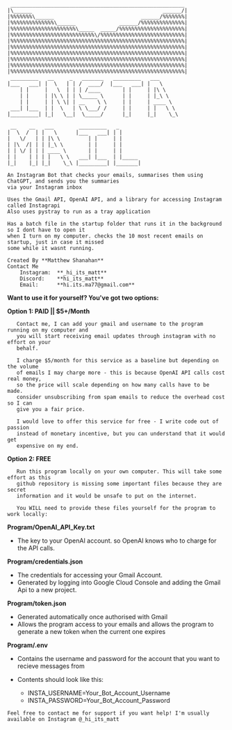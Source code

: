 ```
 ________________________________________________________
|\______                                          ______/|
|%%%%%%%\______                            ______/%%%%%%%|
|%%%%%%%%%%%%%%\______              ______/%%%%%%%%%%%%%%|
|%%%%%%%%%%%%%%%%%%%%%\_____  _____/%%%%%%%%%%%%%%%%%%%%%|
|%%%%%%%%%%%%%%%%%%%%%%%%%%%\/%%%%%%%%%%%%%%%%%%%%%%%%%%%|
|%%%%%%%%%%%%%%%%%%%%%%%%%%%%%%%%%%%%%%%%%%%%%%%%%%%%%%%%|
|%%%%%%%%%%%%%%%%%%%%%%%%%%%%%%%%%%%%%%%%%%%%%%%%%%%%%%%%|
|%%%%%%%%%%%%%%%%%%%%%%%%%%%%%%%%%%%%%%%%%%%%%%%%%%%%%%%%|
|%%%%%%%%%%%%%%%%%%%%%%%%%%%%%%%%%%%%%%%%%%%%%%%%%%%%%%%%|
|%%%%%%%%%%%%%%%%%%%%%%%%%%%%%%%%%%%%%%%%%%%%%%%%%%%%%%%%|
|%%%%%%%%%%%%%%%%%%%%%%%%%%%%%%%%%%%%%%%%%%%%%%%%%%%%%%%%|
 _________   __     _   _______   _________   ___
|___   ___| |  \   | | /  ____/  |___   ___| |   \
    | |     |   \  | | | /____       | |     | |\ \
    | |     | |\ \ | | \_____ \      | |     | |_\ \
    | |     | | \ \| | __    \ \     | |     | ____ \
 ___| |___  | |  \   | \ \___/ /     | |     | |   \ \
|_________| |_|   \__|  \_____/      |_|     |_|    \_\

 __    __   ___        _________   _
|  \  /  | |   \      |___   ___| | |
|   \/   | | |\ \         | |     | |
| |\  /| | | |_\ \        | |     | |
| | \/ | | | ____ \       | |     | |
| |    | | | |   \ \   ___| |___  | |_____
|_|    |_| |_|    \_\ |_________| |_______|
```
```
An Instagram Bot that checks your emails, summarises them using ChatGPT, and sends you the summaries
via your Instagram inbox

Uses the Gmail API, OpenAI API, and a library for accessing Instagram called Instagrapi
Also uses pystray to run as a tray application

Has a batch file in the startup folder that runs it in the background so I dont have to open it
when I turn on my computer. checks the 10 most recent emails on startup, just in case it missed
some while it wasnt running.
```

```
Created By **Matthew Shanahan**
Contact Me
    Instagram:  **_hi_its_matt**
    Discord:    **hi_its_matt**
    Email:      **hi.its.ma77@gmail.com**
```

**Want to use it for yourself? You've got two options:**

**Option 1: PAID || $5+/Month**
```
   Contact me, I can add your gmail and username to the program running on my computer and
   you will start receiving email updates through instagram with no effort on your
   behalf.

   I charge $5/month for this service as a baseline but depending on the volume
   of emails I may charge more - this is because OpenAI API calls cost real money,
   so the price will scale depending on how many calls have to be made.
   consider unsubscribing from spam emails to reduce the overhead cost so I can
   give you a fair price.

   I would love to offer this service for free - I write code out of passion
   instead of monetary incentive, but you can understand that it would get
   expensive on my end.
```


**Option 2: FREE**
```
   Run this program locally on your own computer. This will take some effort as this
   github repository is missing some important files because they are secret
   information and it would be unsafe to put on the internet.
   
   You WILL need to provide these files yourself for the program to work locally:
```
**Program/OpenAI_API_Key.txt**

   - The key to your OpenAI account. so OpenAI knows who to charge for the API
     calls.

**Program/credentials.json**

   - The credentials for accessing your Gmail Account.
   - Generated by logging into Google Cloud Console and adding the Gmail Api
     to a new project.

**Program/token.json**

   - Generated automatically once authorised with Gmail
   - Allows the program access to your emails and allows the program to generate
     a new token when the current one expires

**Program/.env**

   - Contains the username and password for the account that you want to recieve messages from

   - Contents should look like this:
      - INSTA_USERNAME=Your_Bot_Account_Username
      - INSTA_PASSWORD=Your_Bot_Account_Password

```
Feel free to contact me for support if you want help! I'm usually available on Instagram @_hi_its_matt
```

